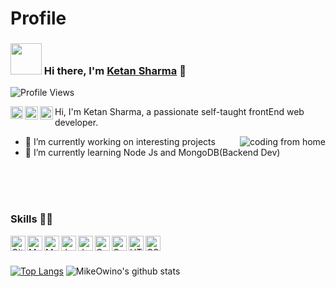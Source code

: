 # Profile
### <img src="https://i.pinimg.com/originals/00/4b/17/004b173f6e3d6843df10114e087f30a8.gif" width="50" height="50" /> Hi there, I'm [Ketan Sharma](https://ketanportfolio.netlify.app/) 👋
![Profile Views](https://hits.seeyoufarm.com/api/count/incr/badge.svg?url=https://github.com/iamketan56/&title=Profile%20Views)


<a href="https://www.hackerrank.com/ketansrt">
  <img align="left" alt="ketan | CodeSandbox" width="20px" src="https://upload.wikimedia.org/wikipedia/commons/6/6a/Hackerrank_meaningful_logo.svg" />
</a>
<a href="https://twitter.com/iamketan56">
  <img align="left" alt="ketan | Twitter" width="21px" src="https://raw.githubusercontent.com/anuraghazra/anuraghazra/master/assets/twitter.svg" />
</a>
<a href="https://www.linkedin.com/in/ketan-sharma-508087193/">
  <img align="left" alt="ketan.s li" width="21px" src="https://cdns.iconmonstr.com/wp-content/assets/preview/2012/240/iconmonstr-linkedin-3.png" />
</a>

Hi, I'm Ketan Sharma, a passionate self-taught frontEnd web developer.

- 🔭 I’m currently working on interesting projects <img align="right" alt="coding from home" />
- 🌱 I’m currently learning Node Js and MongoDB(Backend Dev)
<br>
<br>
<br>

### Skills 👨‍💻


<img align="left" alt="GitHub" width="24px" src="https://cdn.jsdelivr.net/npm/simple-icons@3.2.0/icons/github.svg" />
<img align="left" alt="MongoDB" width="24px" src="https://cdn.jsdelivr.net/npm/simple-icons@3.2.0/icons/mongodb.svg" />
<img align="left" alt="MySQL" width="24px" src="https://cdn.jsdelivr.net/npm/simple-icons@3.2.0/icons/mysql.svg" />
<img align="left" alt="JavaScript" width="24px" src="https://cdn.jsdelivr.net/npm/simple-icons@3.2.0/icons/javascript.svg" />
<img align="left" alt="Java" width="24px" src="https://cdn.jsdelivr.net/npm/simple-icons@3.2.0/icons/java.svg" />
<img align="left" alt="C" width="24px" src="https://cdn.jsdelivr.net/npm/simple-icons@3.2.0/icons/c.svg" />
<img align="left" alt="C++" width="24px" src="https://cdn.jsdelivr.net/npm/simple-icons@3.2.0/icons/cplusplus.svg" />
<img align="left" alt="HTML" width="24px" src="https://cdn.jsdelivr.net/npm/simple-icons@3.2.0/icons/html5.svg" />
<img align="left" alt="CSS" width="24px" src="https://cdn.jsdelivr.net/npm/simple-icons@3.2.0/icons/css3.svg" />
<br>
<br>

[![Top Langs](https://github-readme-stats.vercel.app/api/top-langs/?username=iamketan56&layout=compact&theme=highcontrast)](https://github.com/iamketan56/)
![MikeOwino's github stats](https://github-readme-stats.vercel.app/api?username=iamketan56&count_private=true&show_icons=true&theme=highcontrast)


